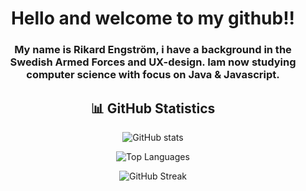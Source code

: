 

<div align="center">

# Hello and welcome to my github!!

### My name is Rikard Engström, i have a background in the Swedish Armed Forces and UX-design. Iam now studying computer science with focus on Java & Javascript.

## 📊 GitHub Statistics



![GitHub stats](https://github-readme-stats.vercel.app/api?username=Nishune&show_icons=true&theme=dark)

![Top Languages](https://github-readme-stats.vercel.app/api/top-langs/?username=Nishune&layout=compact&theme=dark)

![GitHub Streak](https://github-readme-streak-stats-eight.vercel.app/?user=Nishune&theme=dark)


</div>
